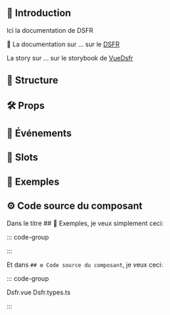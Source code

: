 ## 🌟 Introduction

Ici la documentation de DSFR

🏅 La documentation sur ... sur le [DSFR](https://www.systeme-de-design.gouv.fr/elements-d-interface/composants/<nom-dsfr>)

<VIcon name="vi-file-type-storybook" /> La story sur ... sur le storybook de [VueDsfr](https://storybook.vue-ds.fr/?path=/docs/composants-dsfr<nom-composant>--docs)

## 📐 Structure

## 🛠️ Props

## 📡 Événements

## 🧩 Slots

## 📝 Exemples

## ⚙️ Code source du composant

Dans le titre ## 📝 Exemples, je veux simplement ceci:

::: code-group

:::

Et dans `## ⚙️ Code source du composant`, je veux ceci:

::: code-group

Dsfr.vue
Dsfr.types.ts

:::
